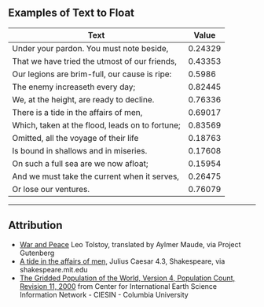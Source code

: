 ## Examples of Text to Float

| Text | Value |
| --- | --- |
| Under your pardon. You must note beside, | 0.24329 |
| That we have tried the utmost of our friends, | 0.43353 |
| Our legions are brim-full, our cause is ripe: | 0.5986 |
| The enemy increaseth every day; | 0.82445 |
| We, at the height, are ready to decline. | 0.76336 |
| There is a tide in the affairs of men, | 0.69017 |
| Which, taken at the flood, leads on to fortune; | 0.83569 |
| Omitted, all the voyage of their life | 0.18763 |
| Is bound in shallows and in miseries. | 0.17608 |
| On such a full sea are we now afloat; | 0.15954 |
| And we must take the current when it serves, | 0.26475 |
| Or lose our ventures. | 0.76079 |

---

## Attribution

- [War and Peace](https://www.gutenberg.org/ebooks/2600) Leo Tolstoy, translated by Aylmer Maude, via Project Gutenberg
- [A tide in the affairs of men](http://shakespeare.mit.edu/julius_caesar/full.html), Julius Caesar 4.3, Shakespeare, via shakespeare.mit.edu
- [The Gridded Population of the World, Version 4, Population Count, Revision 11, 2000](https://sedac.ciesin.columbia.edu/data/set/gpw-v4-population-count-rev11) from Center for International Earth Science Information Network - CIESIN - Columbia University